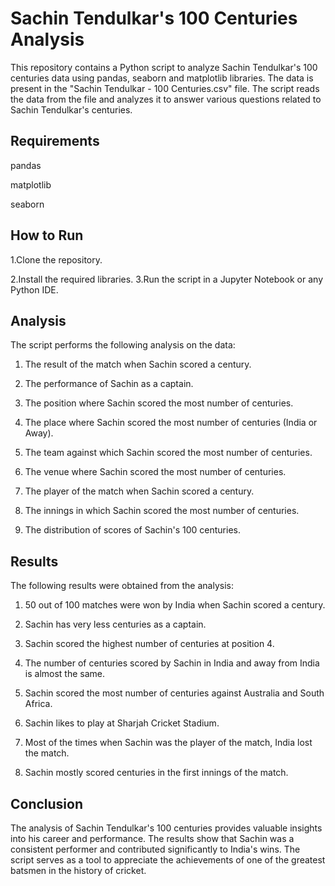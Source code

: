 # Sachin Tendulkar's 100 Centuries Analysis
This repository contains a Python script to analyze Sachin Tendulkar's 100 centuries data using pandas, seaborn and matplotlib libraries. The data is present in the "Sachin Tendulkar - 100 Centuries.csv" file. The script reads the data from the file and analyzes it to answer various questions related to Sachin Tendulkar's centuries.

## Requirements
pandas

matplotlib

seaborn

## How to Run

1.Clone the repository.

2.Install the required libraries.
3.Run the script in a Jupyter Notebook or any Python IDE.

## Analysis
The script performs the following analysis on the data:

1. The result of the match when Sachin scored a century.

2. The performance of Sachin as a captain.

3. The position where Sachin scored the most number of centuries.

4. The place where Sachin scored the most number of centuries (India or Away).

5. The team against which Sachin scored the most number of centuries.

6. The venue where Sachin scored the most number of centuries.

7. The player of the match when Sachin scored a century.

8. The innings in which Sachin scored the most number of centuries.

9. The distribution of scores of Sachin's 100 centuries.

## Results

The following results were obtained from the analysis:

1. 50 out of 100 matches were won by India when Sachin scored a century.

2. Sachin has very less centuries as a captain.

3. Sachin scored the highest number of centuries at position 4.

4. The number of centuries scored by Sachin in India and away from India is almost the same.

5. Sachin scored the most number of centuries against Australia and South Africa.

6. Sachin likes to play at Sharjah Cricket Stadium.

7. Most of the times when Sachin was the player of the match, India lost the match.

8. Sachin mostly scored centuries in the first innings of the match.

## Conclusion
The analysis of Sachin Tendulkar's 100 centuries provides valuable insights into his career and performance. The results show that Sachin was a consistent performer and contributed significantly to India's wins. The script serves as a tool to appreciate the achievements of one of the greatest batsmen in the history of cricket. 
